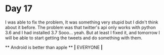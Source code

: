 # Day 17

I was able to fix the problem, It was something very stupid but I didn't think about it before.
The problem was that twitter's api only works with python 3.6 and I had installed 3.7 Sooo... yeah.
But at least I fixed it, and tomorrow I will be able to start getting the tweets and do something with them.




** Android is better than apple **
**|** EVERYONE **|**

